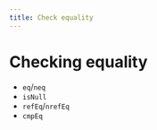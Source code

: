 ```yaml
---
title: Check equality
---
```


# Checking equality
- `eq`/`neq`
- `isNull`
- `refEq`/`nrefEq`
- `cmpEq`
